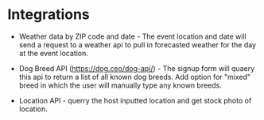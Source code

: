 # Integrations

* Weather data by ZIP code and date - The event location and date will send a request to a weather api to pull in forecasted weather for the day at the event location.

* Dog Breed API (https://dog.ceo/dog-api/) - The signup form will quaery this api to return a list of all known dog breeds. Add option for "mixed" breed in which the user will manually type any known breeds.

* Location API - querry the host inputted location and get stock photo of location.


